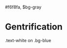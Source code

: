 #f6f8fa, $bg-gray
# Gentrification


<div class="text-white bg-blue mb-2">
  .text-white on .bg-blue
</div>

